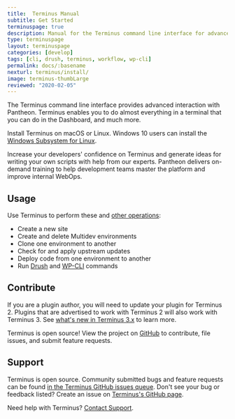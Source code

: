 ```yaml
---
title:  Terminus Manual
subtitle: Get Started
terminuspage: true
description: Manual for the Terminus command line interface for advanced interaction with the Pantheon platform.
type: terminuspage
layout: terminuspage
categories: [develop]
tags: [cli, drush, terminus, workflow, wp-cli]
permalink: docs/:basename
nexturl: terminus/install/
image: terminus-thumbLarge
reviewed: "2020-02-05"
---
```


The Terminus command line interface provides advanced interaction with Pantheon. Terminus enables you to do almost everything in a terminal that you can do in the Dashboard, and much more.

Install Terminus on macOS or Linux. Windows 10 users can install the [Windows Subsystem for Linux](https://docs.microsoft.com/en-us/windows/wsl/install-win10). 

<Enablement title="Command Line Training" link="https://pantheon.io/learn-pantheon?docs">

Increase your developers' confidence on Terminus and generate ideas for writing your own scripts with help from our experts. Pantheon delivers on-demand training to help development teams master the platform and improve internal WebOps.

</Enablement>

## Usage

Use Terminus to perform these and [other operations](/terminus/commands/):

- Create a new site
- Create and delete Multidev environments
- Clone one environment to another
- Check for and apply upstream updates
- Deploy code from one environment to another
- Run [Drush](/drush/) and [WP-CLI](/wp-cli/) commands

## Contribute

<Alert title="Note" type="info">

If you are a plugin author, you will need to update your plugin for Terminus 2. Plugins that are advertised to work with Terminus 2 will also work with Terminus 3. See [what's new in Terminus 3.x](/terminus/terminus-3-0) to learn more.

</Alert>

Terminus is open source! View the project on [GitHub](https://github.com/pantheon-systems/terminus) to contribute, file issues, and submit feature requests.

## Support

Terminus is open source. Community submitted bugs and feature requests can be found [in the Terminus GitHub issues queue](https://github.com/pantheon-systems/terminus/issues). Don't see your bug or feedback listed? Create an issue on [Terminus's GitHub page](https://github.com/pantheon-systems/terminus/issues/new).

Need help with Terminus? [Contact Support](https://dashboard.pantheon.io/#support/support/all).
